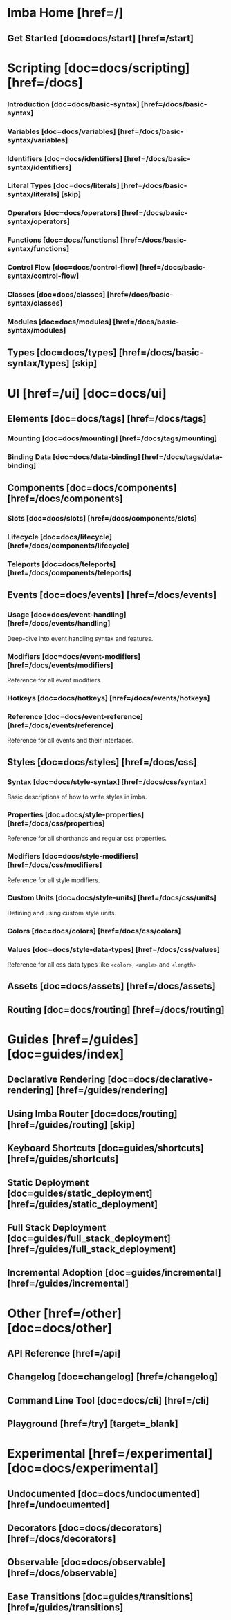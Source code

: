 # Imba Home [href=/]

## Get Started [doc=docs/start] [href=/start]

# Scripting [doc=docs/scripting] [href=/docs]

### Introduction [doc=docs/basic-syntax] [href=/docs/basic-syntax]

### Variables [doc=docs/variables] [href=/docs/basic-syntax/variables]

### Identifiers [doc=docs/identifiers] [href=/docs/basic-syntax/identifiers]

### Literal Types [doc=docs/literals] [href=/docs/basic-syntax/literals] [skip]

### Operators [doc=docs/operators] [href=/docs/basic-syntax/operators]

### Functions [doc=docs/functions] [href=/docs/basic-syntax/functions]

### Control Flow [doc=docs/control-flow] [href=/docs/basic-syntax/control-flow]

### Classes [doc=docs/classes] [href=/docs/basic-syntax/classes]

### Modules [doc=docs/modules] [href=/docs/basic-syntax/modules]

## Types [doc=docs/types] [href=/docs/basic-syntax/types] [skip]

# UI [href=/ui] [doc=docs/ui]

## Elements [doc=docs/tags] [href=/docs/tags]

### Mounting [doc=docs/mounting] [href=/docs/tags/mounting]

### Binding Data [doc=docs/data-binding] [href=/docs/tags/data-binding]

## Components [doc=docs/components] [href=/docs/components]

### Slots [doc=docs/slots] [href=/docs/components/slots]

### Lifecycle [doc=docs/lifecycle] [href=/docs/components/lifecycle]

### Teleports [doc=docs/teleports] [href=/docs/components/teleports]

## Events [doc=docs/events] [href=/docs/events]

### Usage [doc=docs/event-handling] [href=/docs/events/handling]

Deep-dive into event handling syntax and features.

### Modifiers [doc=docs/event-modifiers] [href=/docs/events/modifiers]

Reference for all event modifiers.

### Hotkeys [doc=docs/hotkeys] [href=/docs/events/hotkeys]

### Reference [doc=docs/event-reference] [href=/docs/events/reference]

Reference for all events and their interfaces.

## Styles [doc=docs/styles] [href=/docs/css]

### Syntax [doc=docs/style-syntax] [href=/docs/css/syntax]

Basic descriptions of how to write styles in imba.

### Properties [doc=docs/style-properties] [href=/docs/css/properties]

Reference for all shorthands and regular css properties.

### Modifiers [doc=docs/style-modifiers] [href=/docs/css/modifiers]

Reference for all style modifiers.

### Custom Units [doc=docs/style-units] [href=/docs/css/units]

Defining and using custom style units.

### Colors [doc=docs/colors] [href=/docs/css/colors]

### Values [doc=docs/style-data-types] [href=/docs/css/values]

Reference for all css data types like `<color>`, `<angle>` and `<length>`

## Assets [doc=docs/assets] [href=/docs/assets]

## Routing [doc=docs/routing] [href=/docs/routing]

# Guides [href=/guides] [doc=guides/index]

## Declarative Rendering [doc=docs/declarative-rendering] [href=/guides/rendering]

## Using Imba Router [doc=docs/routing] [href=/guides/routing] [skip]

## Keyboard Shortcuts [doc=guides/shortcuts] [href=/guides/shortcuts]

## Static Deployment [doc=guides/static_deployment] [href=/guides/static_deployment]

## Full Stack Deployment [doc=guides/full_stack_deployment] [href=/guides/full_stack_deployment]

## Incremental Adoption [doc=guides/incremental] [href=/guides/incremental]

# Other [href=/other] [doc=docs/other]

## API Reference [href=/api]

## Changelog [doc=changelog] [href=/changelog]

## Command Line Tool [doc=docs/cli] [href=/cli]

## Playground [href=/try] [target=_blank]

# Experimental [href=/experimental] [doc=docs/experimental]

## Undocumented [doc=docs/undocumented] [href=/undocumented]

## Decorators [doc=docs/decorators] [href=/docs/decorators]

## Observable [doc=docs/observable] [href=/docs/observable]

## Ease Transitions [doc=guides/transitions] [href=/guides/transitions]

